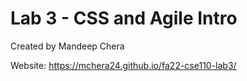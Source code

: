 # Lab 3 - CSS and Agile Intro

Created by Mandeep Chera

Website: https://mchera24.github.io/fa22-cse110-lab3/


